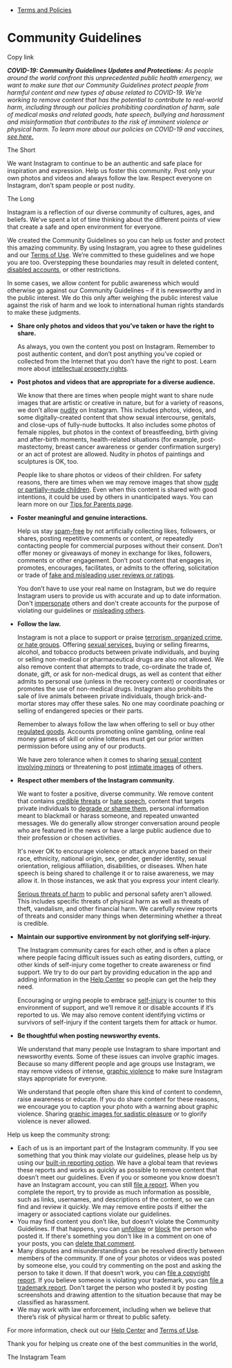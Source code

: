 *   [Terms and Policies](https://help.instagram.com/1417489251945243/?helpref=breadcrumb)

Community Guidelines
====================

Copy link

_**COVID-19: Community Guidelines Updates and Protections:** As people around the world confront this unprecedented public health emergency, we want to make sure that our Community Guidelines protect people from harmful content and new types of abuse related to COVID-19. We’re working to remove content that has the potential to contribute to real-world harm, including through our policies prohibiting coordination of harm, sale of medical masks and related goods, hate speech, bullying and harassment and misinformation that contributes to the risk of imminent violence or physical harm. To learn more about our policies on COVID-19 and vaccines, [see here.](https://help.instagram.com/697825587576762?helpref=faq_content)_

The Short

We want Instagram to continue to be an authentic and safe place for inspiration and expression. Help us foster this community. Post only your own photos and videos and always follow the law. Respect everyone on Instagram, don’t spam people or post nudity.

The Long

Instagram is a reflection of our diverse community of cultures, ages, and beliefs. We’ve spent a lot of time thinking about the different points of view that create a safe and open environment for everyone.

We created the Community Guidelines so you can help us foster and protect this amazing community. By using Instagram, you agree to these guidelines and our [Terms of Use](https://www.instagram.com/legal/terms). We’re committed to these guidelines and we hope you are too. Overstepping these boundaries may result in deleted content, [disabled accounts](https://help.instagram.com/366993040048856?helpref=faq_content), or other restrictions.

In some cases, we allow content for public awareness which would otherwise go against our Community Guidelines – if it is newsworthy and in the public interest. We do this only after weighing the public interest value against the risk of harm and we look to international human rights standards to make these judgments.

*   **Share only photos and videos that you’ve taken or have the right to share.**
    
    As always, you own the content you post on Instagram. Remember to post authentic content, and don’t post anything you’ve copied or collected from the Internet that you don’t have the right to post. Learn more about [intellectual property rights](https://help.instagram.com/126382350847838?helpref=faq_content).
    
*   **Post photos and videos that are appropriate for a diverse audience.**
    
    We know that there are times when people might want to share nude images that are artistic or creative in nature, but for a variety of reasons, we don’t allow [nudity](https://l.instagram.com/?u=https%3A%2F%2Fwww.facebook.com%2Fcommunitystandards%2Fadult_nudity_sexual_activity&e=AT2FA0fjGDsW0PENZU-xw3eiQkyJ-g2QghDqkm1Q1-jRWxZUW_Ha2G12vxvZoTZ-R_ewWMaMHBiVBHN4sGAUJDFN4scKLy0XMHJPquF_s9xcACyHMwaCoTBEMnQBrSgdOhWaUfUw1I7BwbBfi3gNoA) on Instagram. This includes photos, videos, and some digitally-created content that show sexual intercourse, genitals, and close-ups of fully-nude buttocks. It also includes some photos of female nipples, but photos in the context of breastfeeding, birth giving and after-birth moments, health-related situations (for example, post-mastectomy, breast cancer awareness or gender confirmation surgery) or an act of protest are allowed. Nudity in photos of paintings and sculptures is OK, too.
    
    People like to share photos or videos of their children. For safety reasons, there are times when we may remove images that show [nude or partially-nude children](https://l.instagram.com/?u=https%3A%2F%2Fwww.facebook.com%2Fcommunitystandards%2Fchild_nudity_sexual_exploitation&e=AT2FA0fjGDsW0PENZU-xw3eiQkyJ-g2QghDqkm1Q1-jRWxZUW_Ha2G12vxvZoTZ-R_ewWMaMHBiVBHN4sGAUJDFN4scKLy0XMHJPquF_s9xcACyHMwaCoTBEMnQBrSgdOhWaUfUw1I7BwbBfi3gNoA). Even when this content is shared with good intentions, it could be used by others in unanticipated ways. You can learn more on our [Tips for Parents page](https://help.instagram.com/154475974694511/?helpref=faq_content).
    
*   **Foster meaningful and genuine interactions.**
    
    Help us stay [spam-free](https://l.instagram.com/?u=https%3A%2F%2Fwww.facebook.com%2Fcommunitystandards%2Fspam&e=AT2FA0fjGDsW0PENZU-xw3eiQkyJ-g2QghDqkm1Q1-jRWxZUW_Ha2G12vxvZoTZ-R_ewWMaMHBiVBHN4sGAUJDFN4scKLy0XMHJPquF_s9xcACyHMwaCoTBEMnQBrSgdOhWaUfUw1I7BwbBfi3gNoA) by not artificially collecting likes, followers, or shares, posting repetitive comments or content, or repeatedly contacting people for commercial purposes without their consent. Don’t offer money or giveaways of money in exchange for likes, followers, comments or other engagement. Don’t post content that engages in, promotes, encourages, facilitates, or admits to the offering, solicitation or trade of [fake and misleading user reviews or ratings](https://l.instagram.com/?u=https%3A%2F%2Fwww.facebook.com%2Fcommunitystandards%2Ffraud_deception&e=AT2FA0fjGDsW0PENZU-xw3eiQkyJ-g2QghDqkm1Q1-jRWxZUW_Ha2G12vxvZoTZ-R_ewWMaMHBiVBHN4sGAUJDFN4scKLy0XMHJPquF_s9xcACyHMwaCoTBEMnQBrSgdOhWaUfUw1I7BwbBfi3gNoA).
    
    You don’t have to use your real name on Instagram, but we do require Instagram users to provide us with accurate and up to date information. Don't [impersonate](https://l.instagram.com/?u=https%3A%2F%2Fwww.facebook.com%2Fcommunitystandards%2Fmisrepresentation&e=AT2FA0fjGDsW0PENZU-xw3eiQkyJ-g2QghDqkm1Q1-jRWxZUW_Ha2G12vxvZoTZ-R_ewWMaMHBiVBHN4sGAUJDFN4scKLy0XMHJPquF_s9xcACyHMwaCoTBEMnQBrSgdOhWaUfUw1I7BwbBfi3gNoA) others and don't create accounts for the purpose of violating our guidelines or [misleading others](https://l.instagram.com/?u=https%3A%2F%2Ftransparency.fb.com%2Fpolicies%2Fcommunity-standards%2Finauthentic-behavior%2F&e=AT2FA0fjGDsW0PENZU-xw3eiQkyJ-g2QghDqkm1Q1-jRWxZUW_Ha2G12vxvZoTZ-R_ewWMaMHBiVBHN4sGAUJDFN4scKLy0XMHJPquF_s9xcACyHMwaCoTBEMnQBrSgdOhWaUfUw1I7BwbBfi3gNoA).
    
*   **Follow the law.**
    
    Instagram is not a place to support or praise [terrorism, organized crime, or hate groups](https://l.instagram.com/?u=https%3A%2F%2Fwww.facebook.com%2Fcommunitystandards%2Fdangerous_individuals_organizations&e=AT2FA0fjGDsW0PENZU-xw3eiQkyJ-g2QghDqkm1Q1-jRWxZUW_Ha2G12vxvZoTZ-R_ewWMaMHBiVBHN4sGAUJDFN4scKLy0XMHJPquF_s9xcACyHMwaCoTBEMnQBrSgdOhWaUfUw1I7BwbBfi3gNoA). Offering [sexual services](https://l.instagram.com/?u=https%3A%2F%2Fwww.facebook.com%2Fcommunitystandards%2Fsexual_solicitation&e=AT2FA0fjGDsW0PENZU-xw3eiQkyJ-g2QghDqkm1Q1-jRWxZUW_Ha2G12vxvZoTZ-R_ewWMaMHBiVBHN4sGAUJDFN4scKLy0XMHJPquF_s9xcACyHMwaCoTBEMnQBrSgdOhWaUfUw1I7BwbBfi3gNoA), buying or selling firearms, alcohol, and tobacco products between private individuals, and buying or selling non-medical or pharmaceutical drugs are also not allowed. We also remove content that attempts to trade, co-ordinate the trade of, donate, gift, or ask for non-medical drugs, as well as content that either admits to personal use (unless in the recovery context) or coordinates or promotes the use of non-medical drugs. Instagram also prohibits the sale of live animals between private individuals, though brick-and-mortar stores may offer these sales. No one may coordinate poaching or selling of endangered species or their parts.
    
    Remember to always follow the law when offering to sell or buy other [regulated goods](https://l.instagram.com/?u=https%3A%2F%2Fwww.facebook.com%2Fcommunitystandards%2Fregulated_goods&e=AT2FA0fjGDsW0PENZU-xw3eiQkyJ-g2QghDqkm1Q1-jRWxZUW_Ha2G12vxvZoTZ-R_ewWMaMHBiVBHN4sGAUJDFN4scKLy0XMHJPquF_s9xcACyHMwaCoTBEMnQBrSgdOhWaUfUw1I7BwbBfi3gNoA). Accounts promoting online gambling, online real money games of skill or online lotteries must get our prior written permission before using any of our products.
    
    We have zero tolerance when it comes to sharing [sexual content involving minors](https://l.instagram.com/?u=https%3A%2F%2Fwww.facebook.com%2Fcommunitystandards%2Fchild_nudity_sexual_exploitation&e=AT2FA0fjGDsW0PENZU-xw3eiQkyJ-g2QghDqkm1Q1-jRWxZUW_Ha2G12vxvZoTZ-R_ewWMaMHBiVBHN4sGAUJDFN4scKLy0XMHJPquF_s9xcACyHMwaCoTBEMnQBrSgdOhWaUfUw1I7BwbBfi3gNoA) or threatening to post [intimate images](https://l.instagram.com/?u=https%3A%2F%2Fwww.facebook.com%2Fcommunitystandards%2Fsexual_exploitation_adults&e=AT2FA0fjGDsW0PENZU-xw3eiQkyJ-g2QghDqkm1Q1-jRWxZUW_Ha2G12vxvZoTZ-R_ewWMaMHBiVBHN4sGAUJDFN4scKLy0XMHJPquF_s9xcACyHMwaCoTBEMnQBrSgdOhWaUfUw1I7BwbBfi3gNoA) of others.
    
*   **Respect other members of the Instagram community.**
    
    We want to foster a positive, diverse community. We remove content that contains [credible threats](https://l.instagram.com/?u=https%3A%2F%2Fwww.facebook.com%2Fcommunitystandards%2Fcredible_violence&e=AT2FA0fjGDsW0PENZU-xw3eiQkyJ-g2QghDqkm1Q1-jRWxZUW_Ha2G12vxvZoTZ-R_ewWMaMHBiVBHN4sGAUJDFN4scKLy0XMHJPquF_s9xcACyHMwaCoTBEMnQBrSgdOhWaUfUw1I7BwbBfi3gNoA) or [hate speech](https://l.instagram.com/?u=https%3A%2F%2Fwww.facebook.com%2Fcommunitystandards%2Fhate_speech&e=AT2FA0fjGDsW0PENZU-xw3eiQkyJ-g2QghDqkm1Q1-jRWxZUW_Ha2G12vxvZoTZ-R_ewWMaMHBiVBHN4sGAUJDFN4scKLy0XMHJPquF_s9xcACyHMwaCoTBEMnQBrSgdOhWaUfUw1I7BwbBfi3gNoA), content that targets private individuals to [degrade or shame them](https://l.instagram.com/?u=https%3A%2F%2Fwww.facebook.com%2Fcommunitystandards%2Fbullying&e=AT2FA0fjGDsW0PENZU-xw3eiQkyJ-g2QghDqkm1Q1-jRWxZUW_Ha2G12vxvZoTZ-R_ewWMaMHBiVBHN4sGAUJDFN4scKLy0XMHJPquF_s9xcACyHMwaCoTBEMnQBrSgdOhWaUfUw1I7BwbBfi3gNoA), personal information meant to blackmail or harass someone, and repeated unwanted messages. We do generally allow stronger conversation around people who are featured in the news or have a large public audience due to their profession or chosen activities.
    
    It's never OK to encourage violence or attack anyone based on their race, ethnicity, national origin, sex, gender, gender identity, sexual orientation, religious affiliation, disabilities, or diseases. When hate speech is being shared to challenge it or to raise awareness, we may allow it. In those instances, we ask that you express your intent clearly.
    
    [Serious threats of harm](https://l.instagram.com/?u=https%3A%2F%2Fwww.facebook.com%2Fcommunitystandards%2Fcredible_violence&e=AT2FA0fjGDsW0PENZU-xw3eiQkyJ-g2QghDqkm1Q1-jRWxZUW_Ha2G12vxvZoTZ-R_ewWMaMHBiVBHN4sGAUJDFN4scKLy0XMHJPquF_s9xcACyHMwaCoTBEMnQBrSgdOhWaUfUw1I7BwbBfi3gNoA) to public and personal safety aren't allowed. This includes specific threats of physical harm as well as threats of theft, vandalism, and other financial harm. We carefully review reports of threats and consider many things when determining whether a threat is credible.
    
*   **Maintain our supportive environment by not glorifying self-injury.**
    
    The Instagram community cares for each other, and is often a place where people facing difficult issues such as eating disorders, cutting, or other kinds of self-injury come together to create awareness or find support. We try to do our part by providing education in the app and adding information in the [Help Center](https://help.instagram.com/) so people can get the help they need.
    
    Encouraging or urging people to embrace [self-injury](https://l.instagram.com/?u=https%3A%2F%2Fwww.facebook.com%2Fcommunitystandards%2Fsuicide_self_injury_violence&e=AT2FA0fjGDsW0PENZU-xw3eiQkyJ-g2QghDqkm1Q1-jRWxZUW_Ha2G12vxvZoTZ-R_ewWMaMHBiVBHN4sGAUJDFN4scKLy0XMHJPquF_s9xcACyHMwaCoTBEMnQBrSgdOhWaUfUw1I7BwbBfi3gNoA) is counter to this environment of support, and we’ll remove it or disable accounts if it’s reported to us. We may also remove content identifying victims or survivors of self-injury if the content targets them for attack or humor.
    
*   **Be thoughtful when posting newsworthy events.**
    
    We understand that many people use Instagram to share important and newsworthy events. Some of these issues can involve graphic images. Because so many different people and age groups use Instagram, we may remove videos of intense, [graphic violence](https://l.instagram.com/?u=https%3A%2F%2Fwww.facebook.com%2Fcommunitystandards%2Fgraphic_violence&e=AT2FA0fjGDsW0PENZU-xw3eiQkyJ-g2QghDqkm1Q1-jRWxZUW_Ha2G12vxvZoTZ-R_ewWMaMHBiVBHN4sGAUJDFN4scKLy0XMHJPquF_s9xcACyHMwaCoTBEMnQBrSgdOhWaUfUw1I7BwbBfi3gNoA) to make sure Instagram stays appropriate for everyone.
    
    We understand that people often share this kind of content to condemn, raise awareness or educate. If you do share content for these reasons, we encourage you to caption your photo with a warning about graphic violence. Sharing [graphic images for sadistic pleasure](https://l.instagram.com/?u=https%3A%2F%2Fwww.facebook.com%2Fcommunitystandards%2Fcruel_insensitive&e=AT2FA0fjGDsW0PENZU-xw3eiQkyJ-g2QghDqkm1Q1-jRWxZUW_Ha2G12vxvZoTZ-R_ewWMaMHBiVBHN4sGAUJDFN4scKLy0XMHJPquF_s9xcACyHMwaCoTBEMnQBrSgdOhWaUfUw1I7BwbBfi3gNoA) or to glorify violence is never allowed.
    

Help us keep the community strong:

*   Each of us is an important part of the Instagram community. If you see something that you think may violate our guidelines, please help us by using our [built-in reporting option](https://help.instagram.com/165828726894770?helpref=faq_content). We have a global team that reviews these reports and works as quickly as possible to remove content that doesn’t meet our guidelines. Even if you or someone you know doesn’t have an Instagram account, you can still [file a report](https://help.instagram.com/contact/383679321740945). When you complete the report, try to provide as much information as possible, such as links, usernames, and descriptions of the content, so we can find and review it quickly. We may remove entire posts if either the imagery or associated captions violate our guidelines.
*   You may find content you don’t like, but doesn’t violate the Community Guidelines. If that happens, you can [unfollow](https://help.instagram.com/286340048138725?helpref=faq_content) or [block](https://help.instagram.com/426700567389543/?helpref=faq_content) the person who posted it. If there's something you don't like in a comment on one of your posts, you can [delete that comment](https://help.instagram.com/289098941190483?helpref=faq_content).
*   Many disputes and misunderstandings can be resolved directly between members of the community. If one of your photos or videos was posted by someone else, you could try commenting on the post and asking the person to take it down. If that doesn’t work, you can [file a copyright report](https://help.instagram.com/126382350847838?helpref=faq_content). If you believe someone is violating your trademark, you can [file a trademark report](https://help.instagram.com/222826637847963?helpref=faq_content). Don't target the person who posted it by posting screenshots and drawing attention to the situation because that may be classified as harassment.
*   We may work with law enforcement, including when we believe that there’s risk of physical harm or threat to public safety.

For more information, check out our [Help Center](https://help.instagram.com/) and [Terms of Use](https://l.instagram.com/?u=http%3A%2F%2Finstagram.com%2Flegal%2Fterms%2F%23&e=AT2FA0fjGDsW0PENZU-xw3eiQkyJ-g2QghDqkm1Q1-jRWxZUW_Ha2G12vxvZoTZ-R_ewWMaMHBiVBHN4sGAUJDFN4scKLy0XMHJPquF_s9xcACyHMwaCoTBEMnQBrSgdOhWaUfUw1I7BwbBfi3gNoA).

Thank you for helping us create one of the best communities in the world,

The Instagram Team